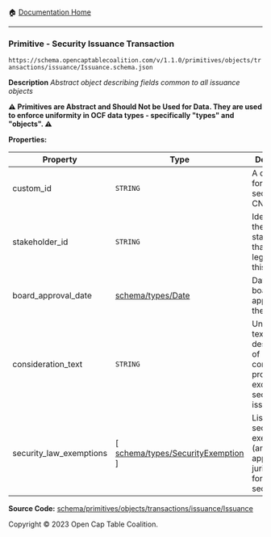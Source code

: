 :house: [Documentation Home](../../../../../../README.md)

---

### Primitive - Security Issuance Transaction

`https://schema.opencaptablecoalition.com/v/1.1.0/primitives/objects/transactions/issuance/Issuance.schema.json`

**Description** _Abstract object describing fields common to all issuance objects_

**:warning: Primitives are Abstract and Should Not be Used for Data. They are used to enforce uniformity in OCF data types - specifically "types" and "objects". :warning:**

**Properties:**

| Property                | Type                                                                         | Description                                                                               | Required   |
| ----------------------- | ---------------------------------------------------------------------------- | ----------------------------------------------------------------------------------------- | ---------- |
| custom_id               | `STRING`                                                                     | A custom ID for this security (e.g. CN-1.)                                                | `REQUIRED` |
| stakeholder_id          | `STRING`                                                                     | Identifier for the stakeholder that holds legal title to this security                    | `REQUIRED` |
| board_approval_date     | [schema/types/Date](../../../../types/Date.md)                               | Date of board approval for the security                                                   | -          |
| consideration_text      | `STRING`                                                                     | Unstructured text description of consideration provided in exchange for security issuance | -          |
| security_law_exemptions | [ [schema/types/SecurityExemption](../../../../types/SecurityExemption.md) ] | List of security law exemptions (and applicable jurisdictions) for this security          | `REQUIRED` |

**Source Code:** [schema/primitives/objects/transactions/issuance/Issuance](../../../../../../../schema/primitives/objects/transactions/issuance/Issuance.schema.json)

Copyright © 2023 Open Cap Table Coalition.
